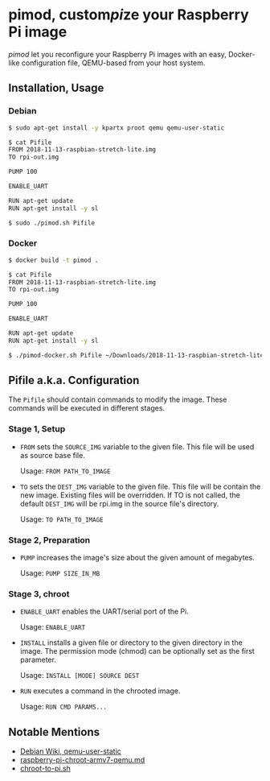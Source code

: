 # pimod, custom*pi*ze your Raspberry Pi image
*pimod* let you reconfigure your Raspberry Pi images with an easy, Docker-like
configuration file, QEMU-based from your host system.


## Installation, Usage
### Debian
```bash
$ sudo apt-get install -y kpartx proot qemu qemu-user-static

$ cat Pifile
FROM 2018-11-13-raspbian-stretch-lite.img
TO rpi-out.img

PUMP 100

ENABLE_UART

RUN apt-get update
RUN apt-get install -y sl

$ sudo ./pimod.sh Pifile
```


### Docker
```bash
$ docker build -t pimod .

$ cat Pifile
FROM 2018-11-13-raspbian-stretch-lite.img
TO rpi-out.img

PUMP 100

ENABLE_UART

RUN apt-get update
RUN apt-get install -y sl

$ ./pimod-docker.sh Pifile ~/Downloads/2018-11-13-raspbian-stretch-lite.img rpi-out.img
```


## Pifile a.k.a. Configuration
The `Pifile` should contain commands to modify the image. These commands will be
executed in different stages.


### Stage 1, Setup
- `FROM` sets the `SOURCE_IMG` variable to the given file. This file will be
  used as source base file.

  Usage: `FROM PATH_TO_IMAGE`
- `TO` sets the `DEST_IMG` variable to the given file. This file will be
  contain the new image. Existing files will be overridden. If TO is not called,
  the default `DEST_IMG` will be rpi.img in the source file's directory.

  Usage: `TO PATH_TO_IMAGE`


### Stage 2, Preparation
- `PUMP` increases the image's size about the given amount of megabytes.

  Usage: `PUMP SIZE_IN_MB`


### Stage 3, chroot
- `ENABLE_UART` enables the UART/serial port of the Pi.

  Usage: `ENABLE_UART`
- `INSTALL` installs a given file or directory to the given directory in the
  image. The permission mode (chmod) can be optionally set as the first
  parameter.

  Usage: `INSTALL [MODE] SOURCE DEST`
- `RUN` executes a command in the chrooted image.

  Usage: `RUN CMD PARAMS...`


## Notable Mentions
- [Debian Wiki, qemu-user-static](https://wiki.debian.org/RaspberryPi/qemu-user-static)
- [raspberry-pi-chroot-armv7-qemu.md ](https://gist.github.com/jkullick/9b02c2061fbdf4a6c4e8a78f1312a689)
- [chroot-to-pi.sh](https://gist.github.com/htruong/7df502fb60268eeee5bca21ef3e436eb)
